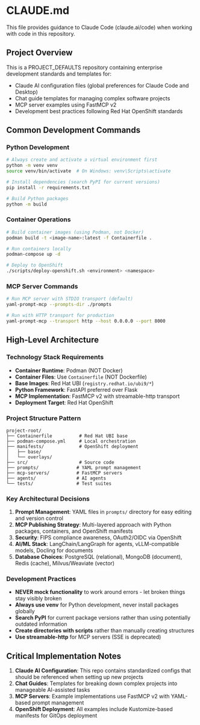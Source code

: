 # CLAUDE.md

This file provides guidance to Claude Code (claude.ai/code) when working with code in this repository.

## Project Overview

This is a PROJECT_DEFAULTS repository containing enterprise development standards and templates for:
- Claude AI configuration files (global preferences for Claude Code and Desktop)
- Chat guide templates for managing complex software projects
- MCP server examples using FastMCP v2
- Development best practices following Red Hat OpenShift standards

## Common Development Commands

### Python Development
```bash
# Always create and activate a virtual environment first
python -m venv venv
source venv/bin/activate  # On Windows: venv\Scripts\activate

# Install dependencies (search PyPI for current versions)
pip install -r requirements.txt

# Build Python packages
python -m build
```

### Container Operations
```bash
# Build container images (using Podman, not Docker)
podman build -t <image-name>:latest -f Containerfile .

# Run containers locally
podman-compose up -d

# Deploy to OpenShift
./scripts/deploy-openshift.sh <environment> <namespace>
```

### MCP Server Commands
```bash
# Run MCP server with STDIO transport (default)
yaml-prompt-mcp --prompts-dir ./prompts

# Run with HTTP transport for production
yaml-prompt-mcp --transport http --host 0.0.0.0 --port 8000
```

## High-Level Architecture

### Technology Stack Requirements
- **Container Runtime**: Podman (NOT Docker)
- **Container Files**: Use `Containerfile` (NOT Dockerfile)
- **Base Images**: Red Hat UBI (`registry.redhat.io/ubi9/*`)
- **Python Framework**: FastAPI preferred over Flask
- **MCP Implementation**: FastMCP v2 with streamable-http transport
- **Deployment Target**: Red Hat OpenShift

### Project Structure Pattern
```
project-root/
├── Containerfile          # Red Hat UBI base
├── podman-compose.yml     # Local orchestration  
├── manifests/             # OpenShift deployment
│   ├── base/
│   └── overlays/
├── src/                   # Source code
├── prompts/              # YAML prompt management
├── mcp-servers/          # FastMCP servers
├── agents/               # AI agents
└── tests/                # Test suites
```

### Key Architectural Decisions

1. **Prompt Management**: YAML files in `prompts/` directory for easy editing and version control
2. **MCP Publishing Strategy**: Multi-layered approach with Python packages, containers, and OpenShift manifests
3. **Security**: FIPS compliance awareness, OAuth2/OIDC via OpenShift
4. **AI/ML Stack**: LangChain/LangGraph for agents, vLLM-compatible models, Docling for documents
5. **Database Choices**: PostgreSQL (relational), MongoDB (document), Redis (cache), Milvus/Weaviate (vector)

### Development Practices

- **NEVER mock functionality** to work around errors - let broken things stay visibly broken
- **Always use venv** for Python development, never install packages globally
- **Search PyPI** for current package versions rather than using potentially outdated information
- **Create directories with scripts** rather than manually creating structures
- **Use streamable-http** for MCP servers (SSE is deprecated)

## Critical Implementation Notes

1. **Claude AI Configuration**: This repo contains standardized configs that should be referenced when setting up new projects
2. **Chat Guides**: Templates for breaking down complex projects into manageable AI-assisted tasks
3. **MCP Servers**: Example implementations use FastMCP v2 with YAML-based prompt management
4. **OpenShift Deployment**: All examples include Kustomize-based manifests for GitOps deployment